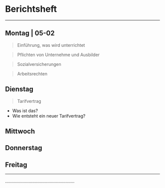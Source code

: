 # Berichtsheft

---

## Montag | 05-02
>Einführung, was wird unterrichtet

>Pflichten von Unternehme und Ausbilder

>Sozialversicherungen

>Arbeitsrechten
## Dienstag
>Tarifvertrag
- Was ist das?
- Wie entsteht ein neuer Tarifvertrag?

## Mittwoch

## Donnerstag

## Freitag

---

........................................................